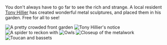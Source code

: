 You don't always have to go far to see the rich and strange. A local resident
[Tony Hillier](http://www.hilliersculpture.co.uk/)
has created wonderful metal sculptures, and placed them in his garden. Free for all to see!

![A pretty crowded front garden](front_garden.JPG)
![Tony Hillier's notice](sign.jpg)
![A spider to reckon with](spider.jpg)
![Owls](owls.jpg)
![Closeup of the metalwork](closeup.jpg)
![Toucan and bassets](toucan_basset.JPG)
